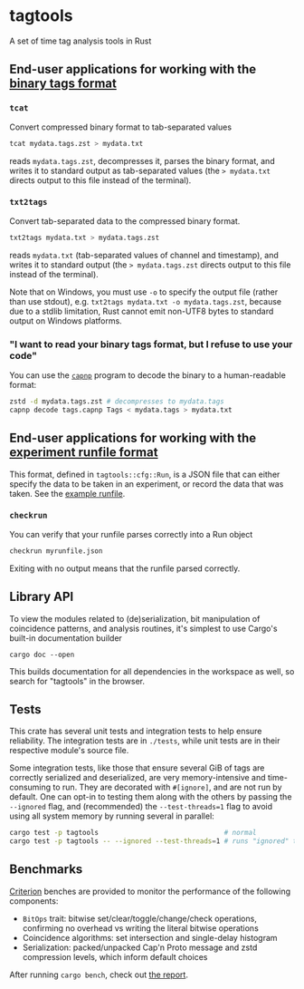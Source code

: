 # tagtools

A set of time tag analysis tools in Rust

## End-user applications for working with the [binary tags format](doc/tags_format.md)

### `tcat`

Convert compressed binary format to tab-separated values

```sh
tcat mydata.tags.zst > mydata.txt
```

reads `mydata.tags.zst`, decompresses it, parses the binary format, and writes it to
standard output as tab-separated values (the `> mydata.txt` directs output to this
file instead of the terminal).

### `txt2tags`

Convert tab-separated data to the compressed binary format.

```sh
txt2tags mydata.txt > mydata.tags.zst
```

reads `mydata.txt` (tab-separated values of channel and timestamp), and writes it to
standard output (the `> mydata.tags.zst` directs output to this file instead of the
terminal).

Note that on Windows, you must use `-o` to specify the output file (rather than use stdout),
e.g. `txt2tags mydata.txt -o mydata.tags.zst`, because due to a stdlib limitation, Rust cannot
emit non-UTF8 bytes to standard output on Windows platforms.

### "I want to read your binary tags format, but I refuse to use your code"

You can use the [`capnp`][cpt] program to decode the binary to a human-readable format:

```sh
zstd -d mydata.tags.zst # decompresses to mydata.tags
capnp decode tags.capnp Tags < mydata.tags > mydata.txt
```

## End-user applications for working with the [experiment runfile format](src/cfg.rs)

This format, defined in `tagtools::cfg::Run`, is a JSON file that can either specify
the data to be taken in an experiment, or record the data that was taken. See the
[example runfile](contrib/runfile_example.json).

### `checkrun`

You can verify that your runfile parses correctly into a Run object

```sh
checkrun myrunfile.json
```

Exiting with no output means that the runfile parsed correctly.

## Library API

To view the modules related to (de)serialization, bit manipulation of coincidence
patterns, and analysis routines, it's simplest to use Cargo's built-in documentation
builder

    cargo doc --open

This builds documentation for all dependencies in the workspace as well, so search
for "tagtools" in the browser.

## Tests

This crate has several unit tests and integration tests to help ensure reliability.
The integration tests are in `./tests`, while unit tests are in their respective
module's source file.

Some integration tests, like those that ensure several GiB of tags are correctly
serialized and deserialized, are very memory-intensive and time-consuming to
run. They are decorated with `#[ignore]`, and are not run by default. One can
opt-in to testing them along with the others by passing the `--ignored` flag,
and (recommended) the `--test-threads=1` flag to avoid using all system memory
by running several in parallel:

```sh
cargo test -p tagtools                               # normal
cargo test -p tagtools -- --ignored --test-threads=1 # runs "ignored" tests too
```

## Benchmarks

[Criterion][crit] benches are provided to monitor the performance of the following components:

- `BitOps` trait: bitwise set/clear/toggle/change/check operations, confirming
  no overhead vs writing the literal bitwise operations
- Coincidence algorithms: set intersection and single-delay histogram
- Serialization: packed/unpacked Cap'n Proto message and zstd compression levels,
  which inform default choices

After running `cargo bench`, check out [the report](../target/criterion/report/index.html).

[cpt]: https://capnproto.org/capnp-tool.html#decoding-messages
[crit]: https://bheisler.github.io/criterion.rs/book/index.html